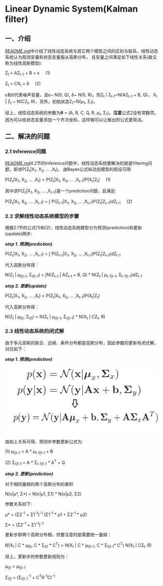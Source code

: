 # Linear Dynamic System(Kalman filter)
## 一、介绍
[README.md](../README.md)中介绍了线性动态系统与其它两个模型之间的区别与联系，线性动态系统认为观测变量和状态变量服从高斯分布，
且变量之间满足如下线性关系(故又称为线性高斯模型):

Z<sub>t</sub> = AZ<sub>t-1</sub> + B + ε &nbsp;&nbsp;&nbsp;&nbsp;(1)

Z<sub>t</sub> = CX<sub>t</sub> + δ  &nbsp;&nbsp;&nbsp;&nbsp;(2)

ε和δ代表噪声变量，且ε~ N(0, Q), δ~ N(0, R)。则Z<sub>t</sub> | Z<sub>t-1</sub>~N(AZ<sub>t-1</sub> + B, Q)，
X<sub>t</sub> | Z<sub>t</sub> ~ N(CZ<sub>t</sub>, R)，另外，初始状态Z<sub>1</sub>~N(μ<sub>1</sub>, Σ<sub>1</sub>)。

综上，线性动态系统的参数为***θ*** = (A, B, C, Q, R, μ<sub>1</sub>, Σ<sub>1</sub>)。**注意**公式2没有常数项，
因为可以给状态变量添加一个齐次坐标，这样做可以让推出的公式更简洁。

## 二、解决的问题
### 2.1 Inference问题
[README.md](../README.md)4.2节的Inference问题中，线性动态系统要解决的就是filtering问题，即求P(Z<sub>t</sub>|X<sub>1</sub>, X<sub>2</sub>, ... ,X<sub>t</sub>)。
由Bayes公式和动态模型的假设可得:

P(Z<sub>t</sub>|X<sub>1</sub>, X<sub>2</sub>, ... ,X<sub>t</sub>) ∝ P(Z<sub>t</sub>|X<sub>1</sub>, X<sub>2</sub>, ... ,X<sub>t-1</sub>)P(X<sub>t</sub>|Z<sub>t</sub>) &nbsp;&nbsp;&nbsp;&nbsp;(1)

其中求P(Z<sub>t</sub>|X<sub>1</sub>, X<sub>2</sub>, ... ,X<sub>t-1</sub>)是一个prediction问题，且满足:

P(Z<sub>t</sub>|X<sub>1</sub>, X<sub>2</sub>, ... ,X<sub>t-1</sub>) = ∫ P(Z<sub>t-1</sub>|X<sub>1</sub>, X<sub>2</sub>, ... ,X<sub>t-1</sub>)P(Z<sub>t</sub>|Z<sub>t-1</sub>)dZ<sub>t-1</sub> &nbsp;&nbsp;&nbsp;&nbsp;(2)

### 2.2 求解线性动态系统模型的步骤

根据2.1节的公式(1)和(2)，线性动态系统模型分为预测(prediction)和更新(update)两步:

***step 1. 预测(prediction)***

P(Z<sub>t</sub>|X<sub>1</sub>, X<sub>2</sub>, ... ,X<sub>t-1</sub>) = ∫ P(Z<sub>t-1</sub>|X<sub>1</sub>, X<sub>2</sub>, ... ,X<sub>t-1</sub>)P(Z<sub>t</sub>|Z<sub>t-1</sub>)dZ<sub>t-1</sub> 

代入高斯分布得：

N(Z<sub>t</sub> | μ<sub>t|t-1</sub>, Σ<sub>t|t-1</sub>) = ∫N(Z<sub>t-1</sub> | AZ<sub>t-1</sub> + B, Q) * 
N(Z<sub>t</sub> | μ<sub>t-1|t-1</sub>, Σ<sub>t-1|t-1</sub>)dZ<sub>t-1</sub> 


***step 2. 更新(update)***

P(Z<sub>t</sub>|X<sub>1</sub>, X<sub>2</sub>, ... ,X<sub>t</sub>) ∝ P(Z<sub>t</sub>|X<sub>1</sub>, X<sub>2</sub>, ... ,X<sub>t-1</sub>)P(X<sub>t</sub>|Z<sub>t</sub>) 

代入高斯分布得：

N(Z<sub>t</sub> | μ<sub>t|t</sub>, Σ<sub>t|t</sub>) ∝ N(Z<sub>t</sub> | μ<sub>t|t-1</sub>, Σ<sub>t|t-1</sub>) * 
N(X<sub>t</sub> | CZ<sub>t</sub>, R) 

### 2.3 线性动态系统的闭式解

由于多元高斯的联合、边缘、条件分布都是高斯分布，因此参数的更新有闭式解，对应如下：

***step 1. 预测(prediction)***

![prediction step](../resources/linear_dynamic_system/kalman_filter_prediction_step.jpg)

由如上关系可得，预测步参数更新公式为:

(1) μ<sub>t|t-1</sub> = A * μ<sub>t-1|t-1</sub> + B

(2) Σ<sub>t|t-1</sub> = A * Σ<sub>t-1|t-1</sub> * A<sup>T</sup> + Q

***step 2. 更新(prediction)***

对于相同量纲的两个高斯分布的乘积

N(x|μ*, Σ*) = N(x|μ1, Σ1) * N(x|μ2, Σ2)

参数关系如下:

μ* =  (Σ2<sup>-1</sup> + Σ1<sup>-1</sup>)<sup>-1</sup>
</sup>(Σ1<sup>-1</sup> * μ1 + Σ2<sup>-1</sup> * μ2)

Σ* =  (Σ2<sup>-1</sup> + Σ1<sup>-1</sup>)<sup>-1</sup>

更新步即两个高斯分布相，但要注意的是需要统一量纲：

N(X<sub>t</sub> | C * μ<sub>t|t</sub>, C * Σ<sub>t|t</sub> * C<sup>T</sup>) ∝ N(X<sub>t</sub> | C * μ<sub>t|t-1</sub>,  C * Σ<sub>t|t-1</sub>* C<sup>T</sup>) 
N(X<sub>t</sub> | CZ<sub>t</sub>, R) 

综上，更新步的参数更新规则为：

μ<sub>t|t</sub> = μ<sub>t|t-1</sub>
 
Σ<sub>t|t</sub> = (Σ<sub>t|t-1</sub><sup>-1</sup> + C<sup>T</sup>R<sup>-1</sup>C)<sup>-1</sup>







